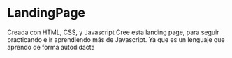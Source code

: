 # LandingPage
Creada con HTML, CSS, y Javascript
Cree esta landing page, para seguir practicando e ir aprendiendo más de Javascript.
Ya que es un lenguaje que aprendo de forma autodidacta

